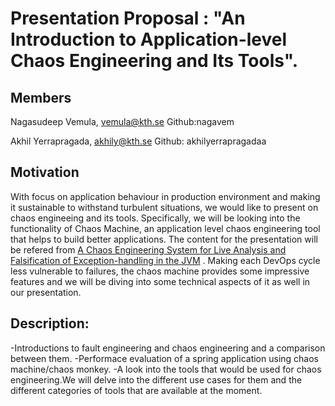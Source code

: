 # Presentation Proposal :  "An Introduction to Application-level Chaos Engineering and Its Tools".

## Members
Nagasudeep Vemula, vemula@kth.se
Github:nagavem

Akhil Yerrapragada, akhily@kth.se
Github: akhilyerrapragadaa

## Motivation

With focus on application behaviour in production environment and making it sustainable to withstand turbulent situations, we would like to present on chaos engineeing and its tools. Specifically, we will be looking into the functionality of Chaos Machine, an application level chaos engineering tool that helps to build better applications. The content for the presentation will be refered from [A Chaos Engineering System for Live Analysis and Falsification of Exception-handling in the JVM](https://arxiv.org/abs/1805.05246) . Making each DevOps cycle less vulnerable to failures, the chaos machine provides some impressive features and we will be diving into some technical aspects of it as well in our presentation.

## Description:

 -Introductions to fault engineering and chaos engineering and a comparison between them.
 -Performace evaluation of a spring application using chaos machine/chaos monkey.
 -A look into the tools that would be used for chaos engineering.We will delve into the different use cases for them and the different categories of tools that are available at the moment.
 

